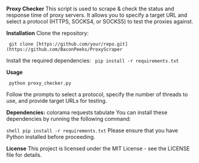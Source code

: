 
**Proxy Checker**
This script is used to scrape & check the status and response time of proxy servers. It allows you to specify a target URL and select a protocol (HTTPS, SOCKS4, or SOCKS5) to test the proxies against.

**Installation**
Clone the repository:

``
git clone [https://github.com/your/repo.git](https://github.com/BaconPeeks/ProxyScraper``


Install the required dependencies:
``
pip install -r requirements.txt``


**Usage**

``
python proxy_checker.py``

Follow the prompts to select a protocol, specify the number of threads to use, and provide target URLs for testing.

**Dependencies:**
colorama
requests
tabulate
You can install these dependencies by running the following command:

``shell
pip install -r requirements.txt``
Please ensure that you have Python installed before proceeding.

**License**
This project is licensed under the MIT License - see the LICENSE file for details.
